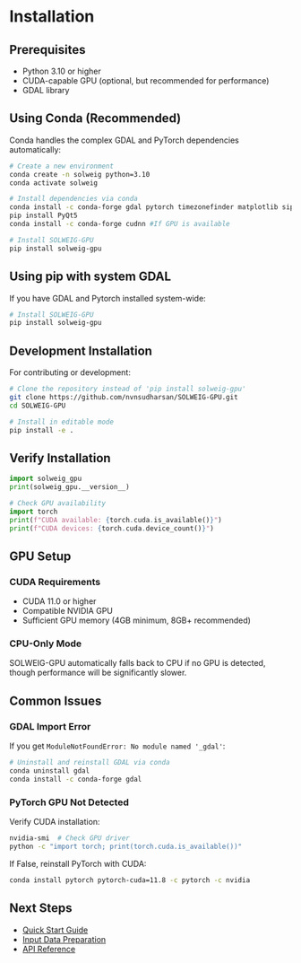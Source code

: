 # Installation

## Prerequisites

- Python 3.10 or higher
- CUDA-capable GPU (optional, but recommended for performance)
- GDAL library

## Using Conda (Recommended)

Conda handles the complex GDAL and PyTorch dependencies automatically:

```bash
# Create a new environment
conda create -n solweig python=3.10
conda activate solweig

# Install dependencies via conda
conda install -c conda-forge gdal pytorch timezonefinder matplotlib sip 
pip install PyQt5
conda install -c conda-forge cudnn #If GPU is available

# Install SOLWEIG-GPU
pip install solweig-gpu
```

## Using pip with system GDAL

If you have GDAL and Pytorch installed system-wide:

```bash
# Install SOLWEIG-GPU
pip install solweig-gpu
```

## Development Installation

For contributing or development:

```bash
# Clone the repository instead of 'pip install solweig-gpu'
git clone https://github.com/nvnsudharsan/SOLWEIG-GPU.git
cd SOLWEIG-GPU

# Install in editable mode
pip install -e .
```

## Verify Installation

```python
import solweig_gpu
print(solweig_gpu.__version__)

# Check GPU availability
import torch
print(f"CUDA available: {torch.cuda.is_available()}")
print(f"CUDA devices: {torch.cuda.device_count()}")
```

## GPU Setup

### CUDA Requirements

- CUDA 11.0 or higher
- Compatible NVIDIA GPU 
- Sufficient GPU memory (4GB minimum, 8GB+ recommended)

### CPU-Only Mode

SOLWEIG-GPU automatically falls back to CPU if no GPU is detected, though performance will be significantly slower.

## Common Issues

### GDAL Import Error

If you get `ModuleNotFoundError: No module named '_gdal'`:

```bash
# Uninstall and reinstall GDAL via conda
conda uninstall gdal
conda install -c conda-forge gdal
```

### PyTorch GPU Not Detected

Verify CUDA installation:

```bash
nvidia-smi  # Check GPU driver
python -c "import torch; print(torch.cuda.is_available())"
```

If False, reinstall PyTorch with CUDA:

```bash
conda install pytorch pytorch-cuda=11.8 -c pytorch -c nvidia
```

## Next Steps

- [Quick Start Guide](quickstart.md)
- [Input Data Preparation](input_data.md)
- [API Reference](api.rst)
